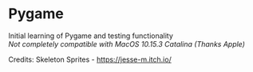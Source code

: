 # Pygame

Initial learning of Pygame and testing functionality  
*Not completely compatible with MacOS 10.15.3 Catalina (Thanks Apple)*

Credits:
Skeleton Sprites -  https://jesse-m.itch.io/
